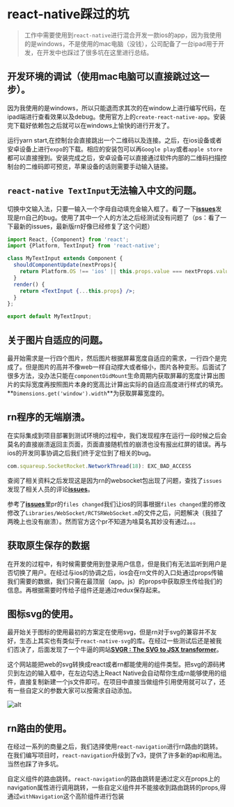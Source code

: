 # react-native踩过的坑

>工作中需要使用到`react-native`进行混合开发一款ios的app，因为我使用的是windows，不是使用的mac电脑（没钱），公司配备了一台ipad用于开发，在开发中也踩过了很多坑在这里进行总结。

## 开发环境的调试（使用mac电脑可以直接跳过这一步）。
因为我使用的是windows，所以只能退而求其次的在window上进行编写代码，在ipad端进行查看效果以及debug。使用官方上的`create-react-native-app`。安装完下载好依赖包之后就可以在windows上愉快的进行开发了。  
    
运行yarn start,在控制台会直接跳出一个二维码以及连接。之后，在ios设备或者安卓设备上进行`expo`的下载。相应的安装包可以再`Google play`或者`apple store`都可以直接搜到。安装完成之后，安卓设备可以直接通过软件内部的二维码扫描控制台的二维码即可预览，苹果设备的话则需要手动输入链接。

## `react-native TextInput`无法输入中文的问题。
切换中文输入法，只要一输入一个字母自动填充金输入框了。看了一下[**issues**](https://github.com/facebook/react-native/pull/18456 "Markdown")发现是rn自己的bug。使用了其中一个人的方法之后经测试没有问题了（ps：看了一下最新的issues，最新版rn好像已经修复了这个问题）

```jsx
import React, {Component} from 'react';
import {Platform, TextInput} from 'react-native';

class MyTextInput extends Component {
  shouldComponentUpdate(nextProps){
    return Platform.OS !== 'ios' || this.props.value === nextProps.value;
  }
  render() {
    return <TextInput {...this.props} />;
  }
};

export default MyTextInput;
```
## 关于图片自适应的问题。
最开始需求是一行四个图片，然后图片根据屏幕宽度自适应的需求，一行四个是完成了。但是图片的高并不像web一样自动撑大或者缩小，图片各种变形。后面试了很多方法，没办法只能在`componentDidMount`生命周期内获取屏幕的宽度计算出图片的实际宽度再按照图片本身的宽高比计算出实际的自适应高度进行样式的填充。**`Dimensions.get('window').width`**为获取屏幕宽度的。

## rn程序的无端崩溃。
在实际集成到项目部署到测试环境的过程中，我们发现程序在运行一段时候之后会莫名的直接崩溃返回主页面，页面直接随机性的崩溃也没有报出红屏的错误。再与ios的开发同事协调之后我们终于定位到了相关的bug。

```javascript
com.squareup.SocketRocket.NetworkThread(18): EXC_BAD_ACCESS
```

 查阅了相关资料之后发现这是因为rn的websocket包出现了问题，查找了`issues`发现了相关人员的评论[**issues**](https://github.com/facebook/react-native/issues/6117 "Markdown")。   
    
参考了[**issues**](https://github.com/facebook/react-native/issues/19489 "Markdown")里pr的`files changed`我们让ios的同事根据`files changed`里的修改修改了`Libraries/WebSocket/RCTSRWebSocket.m`的文件之后，问题解决（我挂了两晚上也没有崩溃）。然而官方这个pr不知道为啥莫名其妙没有通过。。。

## 获取原生保存的数据
在开发的过程中，有时候需要使用到登录用户信息，但是我们有无法监听到用户是否切换了用户。在经过与ios的协调之后，ios会在rn文件的入口处通过props传输我们需要的数据，我们只需在最顶层（app。js）的props中获取原生传给我们的信息。再根据需要时传给子组件还是通过redux保存起来。

## 图标svg的使用。
最开始关于图标的使用最初的方案定在使用svg，但是rn对于svg的兼容并不友好，生态上其实也有类似于`react-native-svg`的库。在经过一些测试后还是被我们否决了，后面发现了一个牛逼的网站[**SVGR : The SVG to JSX transformer**](https://github.com/facebook/react-native/issues/19489 "Markdown")。  
    
这个网站能把web的svg转换成react或者rn都能使用的组件类型。把svg的源码拷贝到左边的输入框中，在左边勾选上React Native会自动帮你生成rn能够使用的组件，直接复制新建一个js文件即可。在项目中直接当做组件引用使用就可以了，还有一些自定义的参数大家可以按需求自动添加。  

![alt](http://img.carrotwu.com/FmyFnCWKtazeqlebb5Rb4xIz93JZ)

## rn路由的使用。
在经过一系列的商量之后，我们选择使用`react-navigation`进行rn路由的跳转。在我们编写项目时，`react-navigation`升级到了v3，提供了许多新的api和用法。当然也踩了许多坑。  

自定义组件的路由跳转。`react-navigation`的路由跳转是通过定义在props上的navigation属性进行调用跳转，一些自定义组件并不能接收到路由跳转的props,得通过`withNavigation`这个高阶组件进行包装


